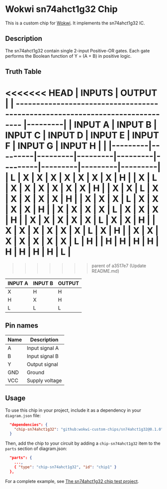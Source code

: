 # Wokwi sn74ahct1g32 Chip

This is a custom chip for [Wokwi](https://wokwi.com/). It implements the sn74ahct1g32 IC.

## Description

The sn74ahct1g32 contain single 2-input Positive-OR gates. Each gate performs the Boolean function
of Y = (A + B)  in positive logic.

## Truth Table
<<<<<<< HEAD
|                                     INPUTS                                    | OUTPUT  |
| ----------------------------------------------------------------------------- |---------|
| INPUT A | INPUT B | INPUT C | INPUT D | INPUT E | INPUT F | INPUT G | INPUT H |         |
|---------|---------|---------|---------|---------|---------|---------|---------|---------|
|    L    |    X    |    X    |    X    |    X    |    X    |    X    |    X    |    H    |
|    X    |    L    |    X    |    X    |    X    |    X    |    X    |    X    |    H    |
|    X    |    X    |    L    |    X    |    X    |    X    |    X    |    X    |    H    |
|    X    |    X    |    X    |    L    |    X    |    X    |    X    |    X    |    H    |
|    X    |    X    |    X    |    X    |    L    |    X    |    X    |    X    |    H    |
|    X    |    X    |    X    |    X    |    X    |    L    |    X    |    X    |    H    |
|    X    |    X    |    X    |    X    |    X    |    X    |    L    |    X    |    H    |
|    X    |    X    |    X    |    X    |    X    |    X    |    X    |    L    |    H    |
|    H    |    H    |    H    |    H    |    H    |    H    |    H    |    H    |    L    |
=======
>>>>>>> parent of a3517e7 (Update README.md)

| INPUT A | INPUT B |  OUTPUT |
| ------- | ------- | ------- |
|    X    |    H    |    H    |
|    H    |    X    |    H    |
|    L    |    L    |    L    |

## Pin names

| Name | Description       |
| ---- | ----------------- |
|  A   | Input signal  A   |
|  B   | Input signal  B   |
|  Y   | Output signal     |
| GND  | Ground            |
| VCC  | Supply voltage    |


## Usage

To use this chip in your project, include it as a dependency in your `diagram.json` file:

```json
  "dependencies": {
    "chip-sn74ahct1g32": "github:wokwi-custom-chips/sn74ahct1g32@0.1.0"
  }
```

Then, add the chip to your circuit by adding a `chip-sn74ahct1g32` item to the `parts` section of diagram.json:

```json
  "parts": {
    ...,
    { "type": "chip-sn74ahct1g32", "id": "chip1" }
  },
```

For a complete example, see [The sn74ahct1g32 chip test project](https://wokwi.com/projects/398967433536335873).
